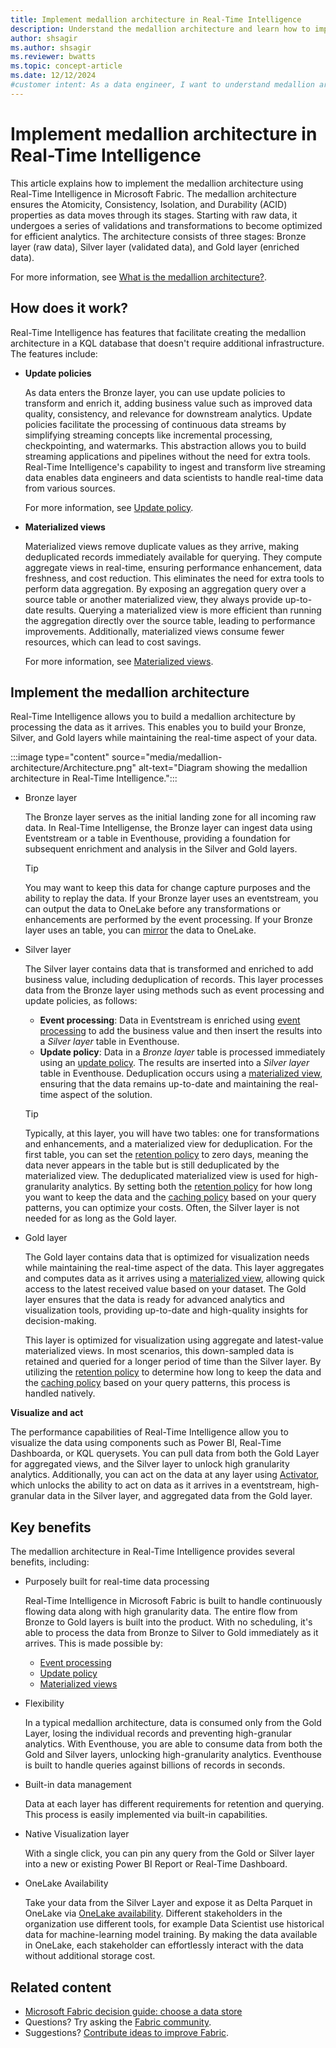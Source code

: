 ```yaml
---
title: Implement medallion architecture in Real-Time Intelligence
description: Understand the medallion architecture and learn how to implement within Real-Time Intelligence.
author: shsagir
ms.author: shsagir
ms.reviewer: bwatts
ms.topic: concept-article
ms.date: 12/12/2024
#customer intent: As a data engineer, I want to understand medallion architecture in Real-Time Intelligence and learn how to implement a KQL database so that I can optimally structure and store my organization's data.
---
```


# Implement medallion architecture in Real-Time Intelligence

This article explains how to implement the medallion architecture using Real-Time Intelligence in Microsoft Fabric. The medallion architecture ensures the Atomicity, Consistency, Isolation, and Durability (ACID) properties as data moves through its stages. Starting with raw data, it undergoes a series of validations and transformations to become optimized for efficient analytics. The architecture consists of three stages: Bronze layer (raw data), Silver layer (validated data), and Gold layer (enriched data).

For more information, see [What is the medallion architecture?](/azure/databricks/lakehouse/medallion).

## How does it work?

Real-Time Intelligence has features that facilitate creating the medallion architecture in a KQL database that doesn't require additional infrastructure. The features include:

- **Update policies**

    As data enters the Bronze layer, you can use update policies to transform and enrich it, adding business value such as improved data quality, consistency, and relevance for downstream analytics. Update policies facilitate the processing of continuous data streams by simplifying streaming concepts like incremental processing, checkpointing, and watermarks. This abstraction allows you to build streaming applications and pipelines without the need for extra tools. Real-Time Intelligence's capability to ingest and transform live streaming data enables data engineers and data scientists to handle real-time data from various sources.

    For more information, see [Update policy](/kusto/management/update-policy?view=microsoft-fabric&preserve-view=true).

- **Materialized views**

    Materialized views remove duplicate values as they arrive, making deduplicated records immediately available for querying. They compute aggregate views in real-time, ensuring performance enhancement, data freshness, and cost reduction. This eliminates the need for extra tools to perform data aggregation. By exposing an aggregation query over a source table or another materialized view, they always provide up-to-date results. Querying a materialized view is more efficient than running the aggregation directly over the source table, leading to performance improvements. Additionally, materialized views consume fewer resources, which can lead to cost savings.

    For more information, see [Materialized views](/kusto/management/materialized-views/materialized-view-overview?view=microsoft-fabric&preserve-view=true).

## Implement the medallion architecture

Real-Time Intelligence allows you to build a medallion architecture by processing the data as it arrives. This enables you to build your Bronze, Silver, and Gold layers while maintaining the real-time aspect of your data.

:::image type="content" source="media/medallion-architecture/Architecture.png" alt-text="Diagram showing the medallion architecture in Real-Time Intelligence.":::




- Bronze layer

    The Bronze layer serves as the initial landing zone for all incoming raw data. In Real-Time Intelligense, the Bronze layer can ingest data using Eventstream or a table in Eventhouse, providing a foundation for subsequent enrichment and analysis in the Silver and Gold layers.

    > [!TIP]
    > You may want to keep this data for change capture purposes and the ability to replay the data. If your Bronze layer uses an eventstream, you can output the data to OneLake before any transformations or enhancements are performed by the event processing. If your Bronze layer uses an table, you can [mirror](event-house-onelake-availability.md) the data to OneLake.

- Silver layer

    The Silver layer contains data that is transformed and enriched to add business value, including deduplication of records. This layer processes data from the Bronze layer using methods such as event processing and update policies, as follows:

    - **Event processing**: Data in Eventstream is enriched using [event processing](/fabric/real-time-intelligence/event-streams/process-events-using-event-processor-editor?pivots=enhanced-capabilities) to add the business value and then insert the results into a *Silver layer* table in Eventhouse.
    - **Update policy**: Data in a *Bronze layer* table is processed immediately using an [update policy](/kusto/management/update-policy?view=microsoft-fabric&preserve-view=true). The results are inserted into a *Silver layer* table in Eventhouse. Deduplication occurs using a [materialized view](/kusto/management/materialized-views/materialized-view-overview?view=microsoft-fabric&preserve-view=true), ensuring that the data remains up-to-date and maintaining the real-time aspect of the solution.

    > [!TIP]
    > Typically, at this layer, you will have two tables: one for transformations and enhancements, and a materialized view for deduplication. For the first table, you can set the [retention policy](/kusto/management/retention-policy?view=microsoft-fabric&preserve-view=true) to zero days, meaning the data never appears in the table but is still deduplicated by the materialized view. The deduplicated materialized view is used for high-granularity analytics. By setting both the [retention policy](/kusto/management/retention-policy?view=microsoft-fabric&preserve-view=true) for how long you want to keep the data and the [caching policy](/kusto/management/cache-policy?view=microsoft-fabric&preserve-view=true) based on your query patterns, you can optimize your costs. Often, the Silver layer is not needed for as long as the Gold layer.

- Gold layer

    The Gold layer contains data that is optimized for visualization needs while maintaining the real-time aspect of the data. This layer aggregates and computes data as it arrives using a [materialized view](/kusto/management/materialized-views/materialized-view-overview?view=microsoft-fabric&preserve-view=true), allowing quick access to the latest received value based on your dataset. The Gold layer ensures that the data is ready for advanced analytics and visualization tools, providing up-to-date and high-quality insights for decision-making.

    This layer is optimized for visualization using aggregate and latest-value materialized views. In most scenarios, this down-sampled data is retained and queried for a longer period of time than the Silver layer. By utilizing the [retention policy](/kusto/management/retention-policy?view=microsoft-fabric&preserve-view=true) to determine how long to keep the data and the [caching policy](/kusto/management/cache-policy?view=microsoft-fabric&preserve-view=true) based on your query patterns, this process is handled natively.

**Visualize and act**

The performance capabilities of Real-Time Intelligence allow you to visualize the data using components such as Power BI, Real-Time Dashboarda, or KQL querysets. You can pull data from both the Gold Layer for aggregated views, and the Silver layer to unlock high granularity analytics. Additionally, you can act on the data at any layer using [Activator](data-activator/activator-introduction.md), which unlocks the ability to act on data as it arrives in a eventstream, high-granular data in the Silver layer, and aggregated data from the Gold layer.

## Key benefits

The medallion architecture in Real-Time Intelligence provides several benefits, including:

- Purposely built for real-time data processing

    Real-Time Intelligence in Microsoft Fabric is built to handle continuously flowing data along with high granularity data. The entire flow from Bronze to Gold layers is built into the product. With no scheduling, it's able to process the data from Bronze to Silver to Gold immediately as it arrives. This is made possible by:

    - [Event processing](/fabric/real-time-intelligence/event-streams/process-events-using-event-processor-editor?pivots=enhanced-capabilities)
    - [Update policy](/kusto/management/update-policy?view=microsoft-fabric&preserve-view=true)
    - [Materialized views](/kusto/management/materialized-views/materialized-view-overview?view=microsoft-fabric&preserve-view=true)

- Flexibility

    In a typical medallion architecture, data is consumed only from the Gold Layer, losing the individual records and preventing high-granular analytics. With Eventhouse, you are able to consume data from both the Gold and Silver layers, unlocking high-granularity analytics. Eventhouse is built to handle queries against billions of records in seconds.

- Built-in data management

    Data at each layer has different requirements for retention and querying. This process is easily implemented via built-in capabilities.

- Native Visualization layer

    With a single click, you can pin any query from the Gold or Silver layer into a new or existing Power BI Report or Real-Time Dashboard.

- OneLake Availability

    Take your data from the Silver Layer and expose it as Delta Parquet in OneLake via [OneLake availability](event-house-onelake-availability.md). Different stakeholders in the organization use different tools, for example Data Scientist use historical data for machine-learning model training. By making the data available in OneLake, each stakeholder can effortlessly interact with the data without additional storage cost.

## Related content

- [Microsoft Fabric decision guide: choose a data store](../get-started/decision-guide-data-store.md)
- Questions? Try asking the [Fabric community](https://community.fabric.microsoft.com/).
- Suggestions? [Contribute ideas to improve Fabric](https://ideas.fabric.microsoft.com/).

